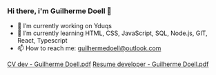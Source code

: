 ### Hi there, i'm Guilherme Doell 👋


- 🔭 I’m currently working on Yduqs
- 🌱 I’m currently learning HTML, CSS, JavaScript, SQL, Node.js, GIT, React, Typescript
- 📫 How to reach me: guilhermedoell@outlook.com

[CV dev - Guilherme Doell.pdf](https://github.com/GuilhermeDoell/GuilhermeDoell/files/13906368/CV.dev.-.Guilherme.Doell.pdf)
[Resume developer - Guilherme Doell.pdf](https://github.com/GuilhermeDoell/GuilhermeDoell/files/13906370/Resume.developer.-.Guilherme.Doell.pdf)
